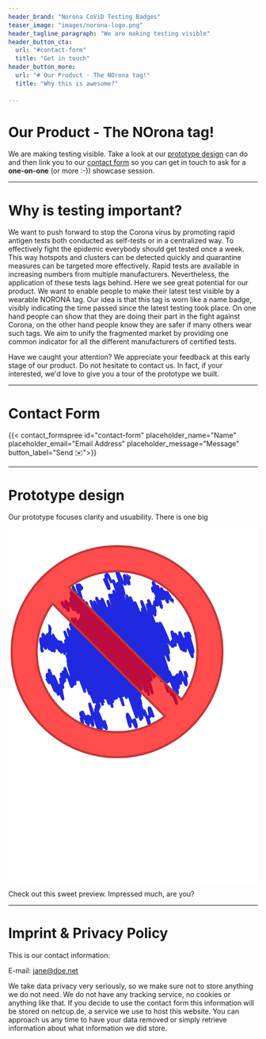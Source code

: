 ```yaml
---
header_brand: "Norona CoViD Testing Badges"
teaser_image: "images/norona-logo.png" 
header_tagline_paragraph: "We are making testing visible"
header_button_cta:
  url: "#contact-form"
  title: "Get in touch"
header_button_more:
  url: "# Our Product - The NOrona tag!"
  title: "Why this is awesome?"

---
```


# Our Product - The NOrona tag!

We are making testing visible. Take a look at our [ prototype design](#prototype) can do and then link you to our [contact form](#contact-form) so you can get in touch to ask for a **one-on-one** (or more :-)) showcase session.

---
# Why is testing important?
We want to push forward to stop the Corona virus by promoting rapid antigen tests both conducted as self-tests or in a centralized way. To effectively fight the epidemic everybody should get tested once a week. This way hotspots and clusters can be detected quickly and quarantine measures can be targeted more effectively.
Rapid tests are available in increasing numbers from multiple manufacturers. Nevertheless, the application of these tests lags behind.
Here we see great potential for our product. We want to enable people to make their latest test visible by a wearable NORONA tag. Our idea is that this tag is worn like a name badge, visibly indicating the time passed since the latest testing took place.
On one hand people can show that they are doing their part in the fight against Corona, on the other hand people know they are safer if many others wear such tags.
We aim to unify the fragmented market by providing one common indicator for all the different manufacturers of certified tests.



Have we caught your attention? We appreciate your feedback at this early stage of our product. Do not hesitate to contact us. In fact, if your interested, we'd love to give you a tour of the prototype we built.

---
# Contact Form
{{< contact_formspree id="contact-form" placeholder_name="Name" placeholder_email="Email Address" placeholder_message="Message" button_label="Send ✉️">}}




---
# Prototype design

Our prototype focuses clarity and usuability. There is one big 

![Prototype Work](images/CoroNo5.svg) 

Check out this sweet preview. Impressed much, are you?


---

# Imprint & Privacy Policy

This is our contact information:


E-mail: jane@doe.net


We take data privacy very seriously, so we make sure not to store anything we do not need. We do not have any tracking service, no cookies or anything like that. If you decide to use the contact form this information will be stored on netcup.de, a service we use to host this website. You can approach us any time to have your data removed or simply retrieve information about what information we did store.

